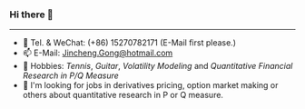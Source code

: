 <!--
**Jincheng-Gong/Jincheng-Gong** is a ✨ _special_ ✨ repository because its `README.md` (this file) appears on your GitHub profile.

Here are some ideas to get you started:

- 🔭 I’m currently working on ...
- 🌱 I’m currently learning ...
- 👯 I’m looking to collaborate on ...
- 🤔 I’m looking for help with ...
- 💬 Ask me about ...
- 📫 How to reach me: ...
- 😄 Pronouns: ...
- ⚡ Fun fact: ...
-->

### Hi there 👋

---

- 💬 Tel. & WeChat: (+86) 15270782171 (E-Mail first please.)
- 📫 E-Mail: Jincheng.Gong@hotmail.com
- 🌱 Hobbies: *Tennis*, *Guitar*, *Volatility Modeling* and *Quantitative Financial Research in P/Q Measure*
- 🤔 I'm looking for jobs in derivatives pricing, option market making or others about quantitative research in P or Q measure. 
